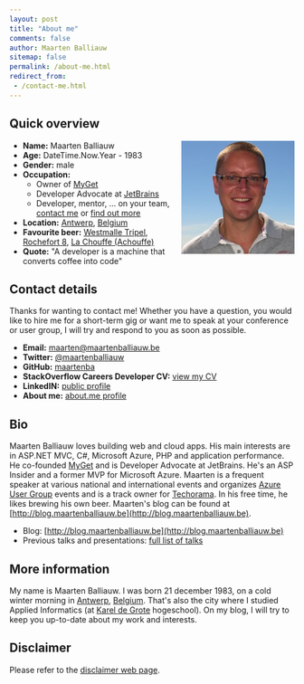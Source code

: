 ```yaml
---
layout: post
title: "About me"
comments: false
author: Maarten Balliauw
sitemap: false
permalink: /about-me.html
redirect_from:
 - /contact-me.html
---
```


## Quick overview

<a href="/images/maarten-400x400_1.jpg"><img width="200" height="200" title="maarten-400x400" align="right" style="border: 0px currentColor; border-image: none; padding-top: 0px; padding-right: 0px; padding-left: 0px; float: right; display: inline; background-image: none;" alt="maarten-400x400" src="/images/maarten-400x400_thumb_1.jpg" border="0"></a>
 
* **Name:** Maarten Balliauw  
* **Age:** DateTime.Now.Year - 1983  
* **Gender:** male  
* **Occupation:**
	* Owner of [MyGet](http://www.myget.org)
	* Developer Advocate at [JetBrains](http://www.jetbrains.com)
	* Developer, mentor, ... on your team, [contact me](mailto:mailto:maarten@maartenballiauw.be) or [find out more](/hire-me.html)
* **Location:** [Antwerp](http://en.wikipedia.org/wiki/Antwerp), [Belgium](http://en.wikipedia.org/wiki/Belgium)
* **Favourite beer:** [Westmalle Tripel](http://www.trappistwestmalle.be/en/page/tripel.aspx), [Rochefort 8](http://en.wikipedia.org/wiki/Brasserie_de_Rochefort), [La Chouffe (Achouffe)](http://en.wikipedia.org/wiki/Brasserie_d%27Achouffe)
* **Quote:** "A developer is a machine that converts coffee into code" 

## Contact details

Thanks for wanting to contact me! Whether you have a question, you would like to hire me for a short-term gig or want me to speak at your conference or user group, I will try and respond to you as soon as possible.

* **Email:** [maarten@maartenballiauw.be](mailto:maarten@maartenballiauw.be)
* **Twitter:** [@maartenballiauw](https://twitter.com/maartenballiauw)
* **GitHub:** [maartenba](https://github.com/maartenba)
* **StackOverflow Careers Developer CV:** [view my CV](http://stackoverflow.com/cv/maartenballiauw)
* **LinkedIN:** [public profile](http://www.linkedin.com/in/maartenballiauw)
* **About me:** [about.me profile](http://about.me/maartenballiauw)

## Bio

Maarten Balliauw loves building web and cloud apps. His main interests are in ASP.NET MVC, C#, Microsoft Azure, PHP and application performance. He co-founded [MyGet](http://www.myget.org) and is Developer Advocate at JetBrains. He's an ASP Insider and a former MVP for Microsoft Azure. Maarten is a frequent speaker at various national and international events and organizes [Azure User Group](http://www.azug.be) events and is a track owner for [Techorama](http://www.techorama.be). In his free time, he likes brewing his own beer. Maarten's blog can be found at [http://blog.maartenballiauw.be](http://blog.maartenballiauw.be).

* Blog: [http://blog.maartenballiauw.be](http://blog.maartenballiauw.be)
* Previous talks and presentations: [full list of talks](/talks-presentations.html)

## More information

My name is Maarten Balliauw. I was born 21 december 1983, on a cold winter morning in [Antwerp](http://en.wikipedia.org/wiki/Antwerp), [Belgium](http://en.wikipedia.org/wiki/Belgium). That's also the city where I studied Applied Informatics (at [Karel de Grote](http://www.kdg.be/) hogeschool). On my blog, I will try to keep you up-to-date about my work and interests.

## Disclaimer

Please refer to the [disclaimer web page](/disclaimer.html).